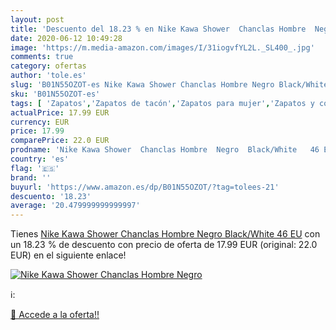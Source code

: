 ```yaml
---
layout: post
title: 'Descuento del 18.23 % en Nike Kawa Shower  Chanclas Hombre  Negro'
date: 2020-06-12 10:49:28
image: 'https://m.media-amazon.com/images/I/31iogvfYL2L._SL400_.jpg'
comments: true
category: ofertas
author: 'tole.es'
slug: 'B01N55OZOT-es Nike Kawa Shower Chanclas Hombre Negro Black/White 46 EU'
sku: 'B01N55OZOT-es'
tags: [ 'Zapatos','Zapatos de tacón','Zapatos para mujer','Zapatos y complementos','chanclas', ]
actualPrice: 17.99 EUR
currency: EUR
price: 17.99
comparePrice: 22.0 EUR
prodname: 'Nike Kawa Shower  Chanclas Hombre  Negro  Black/White   46 EU'
country: 'es'
flag: '🇪🇸'
brand: ''
buyurl: 'https://www.amazon.es/dp/B01N55OZOT/?tag=tolees-21'
descuento: '18.23'
average: '20.479999999999997'
---
```


Tienes [Nike Kawa Shower  Chanclas Hombre  Negro  Black/White   46 EU](https://www.amazon.es/dp/B01N55OZOT/?tag=tolees-21) con un 18.23 % de descuento con precio de oferta de 17.99 EUR (original: 22.0 EUR) en el siguiente enlace!

[![Nike Kawa Shower  Chanclas Hombre  Negro](https://m.media-amazon.com/images/I/31iogvfYL2L._SL400_.jpg)](https://www.amazon.es/dp/B01N55OZOT/?tag=tolees-21)

ℹ️:


[🛒 Accede a la oferta!!](https://www.amazon.es/dp/B01N55OZOT/?tag=tolees-21)
